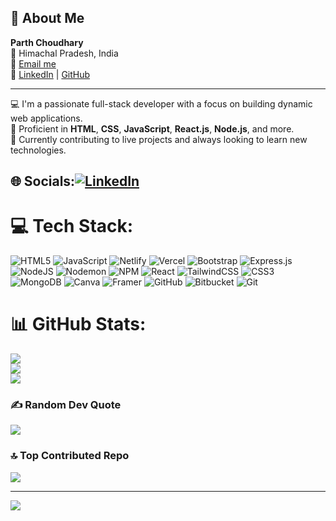 ## 👋 About Me

**Parth Choudhary**  
📍 Himachal Pradesh, India  
📧 [Email me](mailto:choudharyparth118@gmail.com)  
🔗 [LinkedIn](https://linkedin.com/in/parth-choudhary-79b168290) | [GitHub](https://github.com/parth-choudhary613)

---

💻 I'm a passionate full-stack developer with a focus on building dynamic web applications.  
🔧 Proficient in **HTML**, **CSS**, **JavaScript**, **React.js**, **Node.js**, and more.  
🚀 Currently contributing to live projects and always looking to learn new technologies.

## 🌐 Socials:[![LinkedIn](https://img.shields.io/badge/LinkedIn-%230077B5.svg?logo=linkedin&logoColor=white)](https://linkedin.com/in/https://www.linkedin.com/in/parth-choudhary-79b168290?lipi=urn%3Ali%3Apage%3Ad_flagship3_profile_view_base_contact_details%3B8Q4oNioJQXmiSbku1KjYTA%3D%3D) 

# 💻 Tech Stack:
![HTML5](https://img.shields.io/badge/html5-%23E34F26.svg?style=for-the-badge&logo=html5&logoColor=white) ![JavaScript](https://img.shields.io/badge/javascript-%23323330.svg?style=for-the-badge&logo=javascript&logoColor=%23F7DF1E) ![Netlify](https://img.shields.io/badge/netlify-%23000000.svg?style=for-the-badge&logo=netlify&logoColor=#00C7B7) ![Vercel](https://img.shields.io/badge/vercel-%23000000.svg?style=for-the-badge&logo=vercel&logoColor=white) ![Bootstrap](https://img.shields.io/badge/bootstrap-%238511FA.svg?style=for-the-badge&logo=bootstrap&logoColor=white) ![Express.js](https://img.shields.io/badge/express.js-%23404d59.svg?style=for-the-badge&logo=express&logoColor=%2361DAFB) ![NodeJS](https://img.shields.io/badge/node.js-6DA55F?style=for-the-badge&logo=node.js&logoColor=white) ![Nodemon](https://img.shields.io/badge/NODEMON-%23323330.svg?style=for-the-badge&logo=nodemon&logoColor=%BBDEAD) ![NPM](https://img.shields.io/badge/NPM-%23CB3837.svg?style=for-the-badge&logo=npm&logoColor=white) ![React](https://img.shields.io/badge/react-%2320232a.svg?style=for-the-badge&logo=react&logoColor=%2361DAFB) ![TailwindCSS](https://img.shields.io/badge/tailwindcss-%2338B2AC.svg?style=for-the-badge&logo=tailwind-css&logoColor=white) ![CSS3](https://img.shields.io/badge/css3-%231572B6.svg?style=for-the-badge&logo=css3&logoColor=white) ![MongoDB](https://img.shields.io/badge/MongoDB-%234ea94b.svg?style=for-the-badge&logo=mongodb&logoColor=white) ![Canva](https://img.shields.io/badge/Canva-%2300C4CC.svg?style=for-the-badge&logo=Canva&logoColor=white) ![Framer](https://img.shields.io/badge/Framer-black?style=for-the-badge&logo=framer&logoColor=blue) ![GitHub](https://img.shields.io/badge/github-%23121011.svg?style=for-the-badge&logo=github&logoColor=white) ![Bitbucket](https://img.shields.io/badge/bitbucket-%230047B3.svg?style=for-the-badge&logo=bitbucket&logoColor=white) ![Git](https://img.shields.io/badge/git-%23F05033.svg?style=for-the-badge&logo=git&logoColor=white)
# 📊 GitHub Stats:
![](https://github-readme-stats.vercel.app/api?username=parth-choudhary613&theme=github_dark&hide_border=false&include_all_commits=true&count_private=true)<br/>
![](https://github-readme-streak-stats.herokuapp.com/?user=parth-choudhary613&theme=github_dark&hide_border=false)<br/>
![](https://github-readme-stats.vercel.app/api/top-langs/?username=parth-choudhary613&theme=github_dark&hide_border=false&include_all_commits=true&count_private=true&layout=compact)

### ✍️ Random Dev Quote
![](https://quotes-github-readme.vercel.app/api?type=horizontal&theme=tokyonight)

### 🔝 Top Contributed Repo
![](https://github-contributor-stats.vercel.app/api?username=parth-choudhary613&limit=5&theme=dark&combine_all_yearly_contributions=true)

---
[![](https://visitcount.itsvg.in/api?id=parth-choudhary613&icon=0&color=0)](https://visitcount.itsvg.in)

<!-- Proudly created with GPRM ( https://gprm.itsvg.in ) -->
